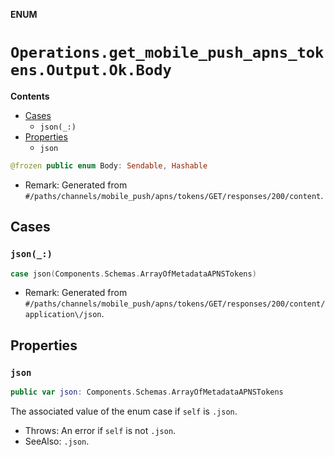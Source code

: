 **ENUM**

# `Operations.get_mobile_push_apns_tokens.Output.Ok.Body`

**Contents**

- [Cases](#cases)
  - `json(_:)`
- [Properties](#properties)
  - `json`

```swift
@frozen public enum Body: Sendable, Hashable
```

- Remark: Generated from `#/paths/channels/mobile_push/apns/tokens/GET/responses/200/content`.

## Cases
### `json(_:)`

```swift
case json(Components.Schemas.ArrayOfMetadataAPNSTokens)
```

- Remark: Generated from `#/paths/channels/mobile_push/apns/tokens/GET/responses/200/content/application\/json`.

## Properties
### `json`

```swift
public var json: Components.Schemas.ArrayOfMetadataAPNSTokens
```

The associated value of the enum case if `self` is `.json`.

- Throws: An error if `self` is not `.json`.
- SeeAlso: `.json`.
